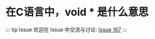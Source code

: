 # 在C语言中，void * 是什么意思



::: tip Issue 
 欢迎在 Issue 中交流与讨论: [Issue 167](https://github.com/shfshanyue/Daily-Question/issues/167) 
:::




